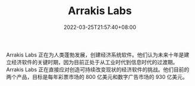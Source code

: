 ﻿---
weight: 
title: "Arrakis Labs"
description: "Arrakis Labs 正在为人类蓬勃发展，创建经济系统软件"
date: 2022-03-25T21:57:40+08:00
lastmod: 2022-03-25T16:45:40+08:00
draft: false
authors: ["Metabd"]
featuredImage: "arrakis-labs.jpg"
link: ""
tags: ["研究机构","Arrakis Labs"]
categories: ["navigation"]
navigation: ["研究机构"]
lightgallery: true
toc: true
pinned: false
recommend: false
recommend1: false
---
Arrakis Labs 正在为人类蓬勃发展，创建经济系统软件。他们认为未来十年是建立经济软件的关键时期，因为目前正处于从工业时代到信息时代的过渡期。Arrakis Labs 正在直接应对创造可持续改变现状的经济软件的挑战。他们目前的两个产品，目标是每年彩票市场的 800 亿美元和数字广告市场的 930 亿美元。
